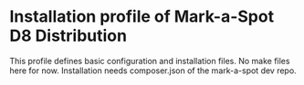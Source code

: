 # Installation profile of Mark-a-Spot D8 Distribution

This profile defines basic configuration and installation files. No make files here for now. 
Installation needs composer.json of the mark-a-spot dev repo.

